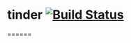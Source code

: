 # tinder [![Build Status](https://travis-ci.org/norwack/tinder.svg)](https://travis-ci.org/norwack/tinder)
======
